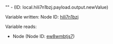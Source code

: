 "" - (ID: local.hili7n1bzj.payload.output.newValue)

Variable written:
Node ID: [hili7n1bzj](../nodes/hili7n1bzj.md)

Variable reads:
* Node (Node ID: [ew8wmbtjs7](../nodes/ew8wmbtjs7.md))
